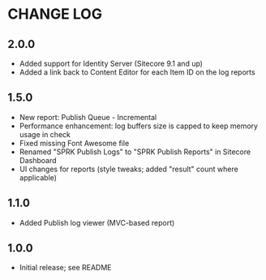 # CHANGE LOG #

## 2.0.0

* Added support for Identity Server (Sitecore 9.1 and up)
* Added a link back to Content Editor for each Item ID on the log reports

## 1.5.0

 * New report: Publish Queue - Incremental
 * Performance enhancement: log buffers size is capped to keep memory usage in check
 * Fixed missing Font Awesome file
 * Renamed "SPRK Publish Logs" to "SPRK Publish Reports" in Sitecore Dashboard
 * UI changes for reports (style tweaks; added "result" count where applicable)

## 1.1.0

 * Added Publish log viewer (MVC-based report)

## 1.0.0

 * Initial release; see README